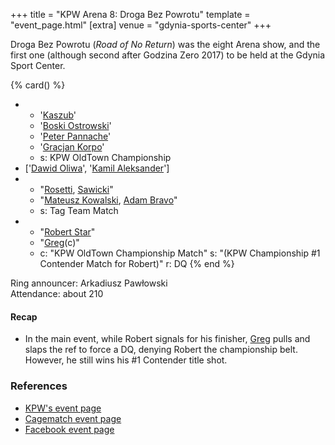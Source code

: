 +++
title = "KPW Arena 8: Droga Bez Powrotu"
template = "event_page.html"
[extra]
venue = "gdynia-sports-center"
+++

Droga Bez Powrotu (_Road of No Return_) was the eight Arena show, and the first one (although second after Godzina Zero 2017) to be held at the Gdynia Sport Center.

{% card() %}
- - '[Kaszub](@/w/kaszub.md)'
  - '[Boski Ostrowski](@/w/ostrowski.md)'
  - '[Peter Pannache](@/w/peter-pannache.md)'
  - '[Gracjan Korpo](@/w/gracjan-korpo.md)'
  - s: KPW OldTown Championship
- ['[Dawid Oliwa](@/w/dawid-oliwa.md)', '[Kamil Aleksander](@/w/kamil-aleksander.md)']
- - "[Rosetti](@/w/rosetti.md), [Sawicki](@/w/sawicki.md)"
  - "[Mateusz Kowalski](@/w/mateusz-kowalski.md), [Adam Bravo](@/w/adam-bravo.md)"
  - s: Tag Team Match
- - "[Robert Star](@/w/robert-star.md)"
  - "[Greg](@/w/greg.md)(c)"
  - c: "KPW OldTown Championship Match"
    s: "(KPW Championship #1 Contender Match for Robert)"
    r: DQ
{% end %}

Ring announcer: Arkadiusz Pawłowski \
Attendance: about 210

#### Recap

* In the main event, while Robert signals for his finisher, [Greg](@/w/greg.md) pulls and slaps the ref to force a DQ, denying Robert the championship belt. However, he still wins his #1 Contender title shot.

### References

* [KPW's event page](https://kpwrestling.pl/events/kpw-arena-8/)
* [Cagematch event page](https://www.cagematch.net/?id=1&nr=188299)
* [Facebook event page](https://www.facebook.com/events/156002404995943/)
